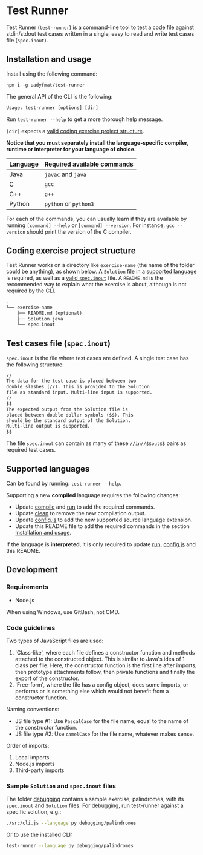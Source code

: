 # Test Runner

Test Runner (`test-runner`) is a command-line tool to test a code file against stdin/stdout test cases written in a single, easy to read and write test cases file (`spec.inout`).

## Installation and usage

Install using the following command:

```txt
npm i -g uadyfmat/test-runner
```

The general API of the CLI is the following:

```txt
Usage: test-runner [options] [dir]
```

Run `test-runner --help` to get a more thorough help message.

`[dir]` expects a [valid coding exercise project structure](#coding-exercise-project-structure).

**Notice that you must separately install the language-specific compiler, runtime or interpreter for your language of choice.**

|Language| Required available commands |
|---|---|
|Java|`javac` and `java`|
|C|`gcc`|
|C++|`g++`|
|Python|`python` or `python3`|

For each of the commands, you can usually learn if they are available by running `[command] --help` or `[command] --version`. For instance, `gcc --version` should print the version of the C compiler.

## Coding exercise project structure

Test Runner works on a directory like `exercise-name` (the name of the folder could be anything), as shown below. A `Solution` file in a [supported language](#supported-languages) is required, as well as a [valid `spec.inout`](#test-cases-file-specinout) file. A `README.md` is the recommended way to explain what the exercise is about, although is not required by the CLI.

```txt
.
└── exercise-name
    ├── README.md (optional)
    ├── Solution.java
    └── spec.inout
```

## Test cases file (`spec.inout`)

`spec.inout` is the file where test cases are defined. A single test case has the following structure:

```txt
//
The data for the test case is placed between two
double slashes (//). This is provided to the Solution
file as standard input. Multi-line input is supported.
//
$$
The expected output from the Solution file is
placed between double dollar symbols ($$). This
should be the standard output of the Solution.
Multi-line output is supported.
$$
```

The file `spec.inout` can contain as many of these `//in//$$out$$` pairs as required test cases.

## Supported languages

Can be found by running: `test-runner --help`.

Supporting a new **compiled** language requires the following changes:

- Update [compile](./src/shell/compile) and [run](./src/shell/run) to add the required commands.
- Update [clean](./src/shell/clean) to remove the new compilation output.
- Update [config.js](./src/config.js) to add the new supported source language extension.
- Update this README file to add the required commands in the section [Installation and usage](#installation-and-usage).

If the language is **interpreted**, it is only required to update [run](./src/shell/run), [config.js](./src/config.js) and this README.

## Development

### Requirements

- Node.js

When using Windows, use GitBash, not CMD.

### Code guidelines

Two types of JavaScript files are used:

1. 'Class-like', where each file defines a constructor function and methods attached to the constructed object. This is similar to Java's idea of 1 class per file. Here, the constructor function is the first line after imports, then prototype attachments follow, then private functions and finally the export of the constructor.
2. 'Free-form', where the file has a config object, does some imports, or performs or is something else which would not benefit from a constructor function.

Naming conventions:

- JS file type #1: Use `PascalCase` for the file name, equal to the name of the constructor function.
- JS file type #2: Use `camelCase` for the file name, whatever makes sense.

Order of imports:

1. Local imports
2. Node.js imports
3. Third-party imports

### Sample `Solution` and `spec.inout` files

The folder [debugging](./debugging) contains a sample exercise, palindromes, with its `spec.inout` and `Solution` files. For debugging, run test-runner against a specific solution, e.g.:

```bash
./src/cli.js --language py debugging/palindromes
```

Or to use the installed CLI:

```bash
test-runner --language py debugging/palindromes
```